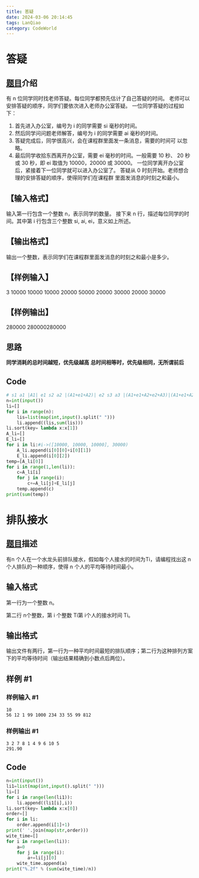 ```yaml
---
title: 答疑
date: 2024-03-06 20:14:45
tags: LanQiao
category: CodeWorld
---
```


# 答疑

## [题目](https://www.lanqiao.cn/problems/1025/)介绍

有 n 位同学同时找老师答疑。每位同学都预先估计了自己答疑的时间。
老师可以安排答疑的顺序，同学们要依次进入老师办公室答疑。
一位同学答疑的过程如下：

1. 首先进入办公室，编号为 i 的同学需要 si 毫秒的时间。
2. 然后同学问问题老师解答，编号为 i 的同学需要 ai 毫秒的时间。
3. 答疑完成后，同学很高兴，会在课程群里面发一条消息，需要的时间可
   以忽略。
4. 最后同学收拾东西离开办公室，需要 ei 毫秒的时间。一般需要 10 秒、
   20 秒或 30 秒，即 ei 取值为 10000，20000 或 30000。
   一位同学离开办公室后，紧接着下一位同学就可以进入办公室了。
   答疑从 0 时刻开始。老师想合理的安排答疑的顺序，使得同学们在课程群
   里面发消息的时刻之和最小。

## **【输入格式】**

输入第一行包含一个整数 n，表示同学的数量。
接下来 n 行，描述每位同学的时间。其中第 i 行包含三个整数 si, ai, ei，意义如上所述。

## **【输出格式】**

输出一个整数，表示同学们在课程群里面发消息的时刻之和最小是多少。

## **【样例输入】**

3
10000 10000 10000
20000 50000 20000
30000 20000 30000

## **【样例输出】**

280000 280000280000

## 思路

**同学消耗的总时间越短，优先级越高**
**总时间相等时，优先级相同，无所谓前后**
<!--证明:-->
<!--假设同学i进入办公室的时间于解答时间的和为 Ai离开办公室的时间为 Bi-->
<!--对于同学1与同学2而言，所用时间为-->
<!--A1,B1-->
<!--A2,B2-->
<!--若同学 1 先进教室，则答案为 ans1 =(A1) +(A1 + B1 + A2)-->
<!--若同学 2先进教室，则答案为 ans2 =(A2) +(A2 + B2 +A1)-->
<!--可以发现ans1与ans2的关系等同于(A1+B1)与(A2+B2)的关系-->
<!--所以: 每名同学进入教室的优先级只与其所消耗的时间和有关，和越小，优先级越高-->
<!--假如(A1 + B1) ==(A2 + B2)-->
<!--此时有同学 3 所用时间为: A3,B3 且(A3 + B3)>(A2 + B2)-->
<!--那么同学3 发消息的时刻为(A1 + B1 +A2 + B2 +A3)-->
<!--可知，同学 1与同学 2的顺序不会影响答案-->

## Code

```python
# s1 a1 |A1| e1 s2 a2 |(A1+e1+A2)| e2 s3 a3 |(A1+e1+A2+e2+A3)|(A1+e1+A2+e2+A3+e3+A4)
n=int(input())
li=[]
for i in range(n):
    lis=list(map(int,input().split(" ")))
    li.append((lis,sum(lis)))
li.sort(key= lambda x:x[1])
A_li=[]
E_li=[]
for i in li:#i->([10000, 10000, 10000], 30000)
    A_li.append(i[0][0]+i[0][1])
    E_li.append(i[0][2])
temp=[A_li[0]]
for i in range(1,len(li)):
    c=A_li[i]
    for j in range(i):
        c+=A_li[j]+E_li[j]
    temp.append(c)
print(sum(temp))
```



# 排队接水

## [题目](https://www.luogu.com.cn/problem/P1223)描述

有n 个人在一个水龙头前排队接水，假如每个人接水的时间为Ti，请编程找出这 n 个人排队的一种顺序，使得 n 个人的平均等待时间最小。

## 输入格式

第一行为一个整数 n。

第二行 n个整数，第 i 个整数 Ti第 i个人的接水时间 Ti。

## 输出格式

输出文件有两行，第一行为一种平均时间最短的排队顺序；第二行为这种排列方案下的平均等待时间（输出结果精确到小数点后两位）。

## 样例 #1

### 样例输入 #1

```
10 
56 12 1 99 1000 234 33 55 99 812
```

### 样例输出 #1

```
3 2 7 8 1 4 9 6 10 5
291.90
```

## Code

```python
n=int(input())
li1=list(map(int,input().split(" ")))
li=[]
for i in range(len(li1)):
    li.append((li1[i],i))
li.sort(key= lambda x:x[0])
order=[]
for i in li:
    order.append(i[1]+1)
print(' '.join(map(str,order)))
wite_time=[]
for i in range(len(li)):
    a=0
    for j in range(i):
        a+=li[j][0]
    wite_time.append(a)
print("%.2f" % (sum(wite_time)/n))
```
